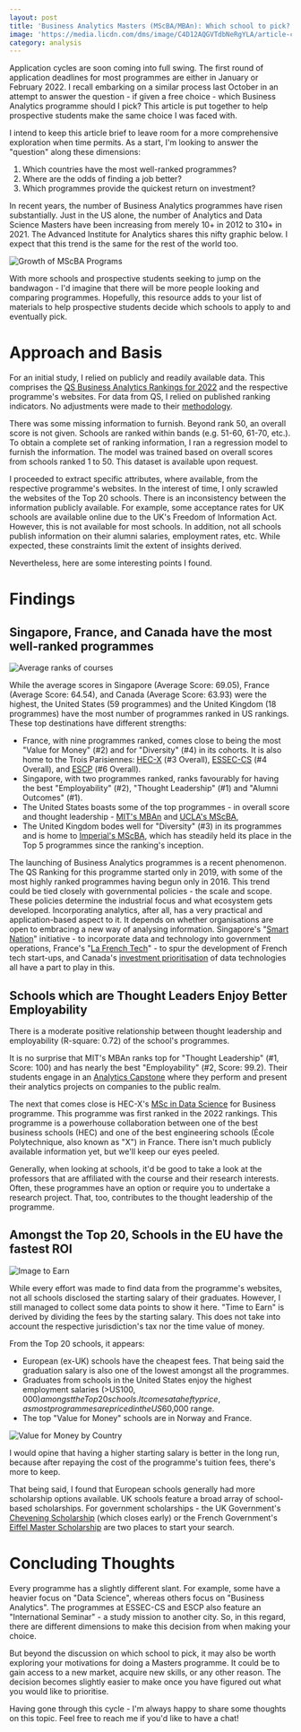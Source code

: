 ```yaml
---
layout: post
title: 'Business Analytics Masters (MScBA/MBAn): Which school to pick?'
image: 'https://media.licdn.com/dms/image/C4D12AQGVTdbNeRgYLA/article-cover_image-shrink_720_1280/0/1637616748937?e=1727308800&v=beta&t=ffzYi2NP9UZc3EAMt7CCAcGpeinhqb7VniGPEY_1WyA'
category: analysis
---
```


Application cycles are soon coming into full swing. The first round of application deadlines for most programmes are either in January or February 2022. I recall embarking on a similar process last October in an attempt to answer the question - if given a free choice - which Business Analytics programme should I pick? This article is put together to help prospective students make the same choice I was faced with.

I intend to keep this article brief to leave room for a more comprehensive exploration when time permits. As a start, I'm looking to answer the "question" along these dimensions:

1. Which countries have the most well-ranked programmes?
2. Where are the odds of finding a job better?
3. Which programmes provide the quickest return on investment?

In recent years, the number of Business Analytics programmes have risen substantially. Just in the US alone, the number of Analytics and Data Science Masters have been increasing from merely 10+ in 2012 to 310+ in 2021. The Advanced Institute for Analytics shares this nifty graphic below. I expect that this trend is the same for the rest of the world too.

![Growth of MScBA Programs](https://media.licdn.com/dms/image/C5612AQGlnGzmmLV5-g/article-inline_image-shrink_1000_1488/0/1637330798543?e=1727308800&v=beta&t=0OzrI1MC_FcJvy_r-wmLD1TJt93kw4OUevpzu9VHBDQ)

With more schools and prospective students seeking to jump on the bandwagon - I'd imagine that there will be more people looking and comparing programmes. Hopefully, this resource adds to your list of materials to help prospective students decide which schools to apply to and eventually pick.

# Approach and Basis

For an initial study, I relied on publicly and readily available data. This comprises the [QS Business Analytics Rankings for 2022](https://www.topuniversities.com/university-rankings/business-masters-rankings/business-analytics/2022) and the respective programme's websites. For data from QS, I relied on published ranking indicators. No adjustments were made to their [methodology](https://www.topuniversities.com/business-masters-rankings/methodology).

There was some missing information to furnish. Beyond rank 50, an overall score is not given. Schools are ranked within bands (e.g. 51-60, 61-70, etc.). To obtain a complete set of ranking information, I ran a regression model to furnish the information. The model was trained based on overall scores from schools ranked 1 to 50. This dataset is available upon request.

I proceeded to extract specific attributes, where available, from the respective programme's websites. In the interest of time, I only scrawled the websites of the Top 20 schools. There is an inconsistency between the information publicly available. For example, some acceptance rates for UK schools are available online due to the UK's Freedom of Information Act. However, this is not available for most schools. In addition, not all schools publish information on their alumni salaries, employment rates, etc. While expected, these constraints limit the extent of insights derived.

Nevertheless, here are some interesting points I found.

# Findings

## Singapore, France, and Canada have the most well-ranked programmes

![Average ranks of courses](https://media.licdn.com/dms/image/C5612AQEtIeTDm_ONtg/article-inline_image-shrink_1500_2232/0/1637331518710?e=1727308800&v=beta&t=w5y8uxOWu3S4cvu3__dmIClpM_wP_pUtucXl3E0PiNk)

While the average scores in Singapore (Average Score: 69.05), France (Average Score: 64.54), and Canada (Average Score: 63.93) were the highest, the United States (59 programmes) and the United Kingdom (18 programmes) have the most number of programmes ranked in US rankings. These top destinations have different strengths:

* France, with nine programmes ranked, comes close to being the most "Value for Money" (#2) and for "Diversity" (#4) in its cohorts. It is also home to the Trois Parisiennes: [HEC-X](https://www.hec.edu/en/master-s-programs/x-hec-programs/msc-data-science-business-x-hec) (#3 Overall), [ESSEC-CS](https://www.essec.edu/en/program/mscs/master-data-sciences-business-analytics/careers/) (#4 Overall), and [ESCP](https://www.escp.eu/programmes/specialised-masters-MScs/MSc-in-Big-Data-and-Business-Analytics) (#6 Overall).
* Singapore, with two programmes ranked, ranks favourably for having the best "Employability" (#2), "Thought Leadership" (#1) and "Alumni Outcomes" (#1).
* The United States boasts some of the top programmes - in overall score and thought leadership - [MIT's MBAn](https://mitsloan.mit.edu/master-of-business-analytics#career-path) and [UCLA's MScBA](https://www.anderson.ucla.edu/degrees/master-of-science-in-business-analytics),
* The United Kingdom bodes well for "Diversity" (#3) in its programmes and is home to [Imperial's MScBA](https://www.imperial.ac.uk/business-school/programmes/msc-business-analytics/career-impact/), which has steadily held its place in the Top 5 programmes since the ranking's inception.

The launching of Business Analytics programmes is a recent phenomenon. The QS Ranking for this programme started only in 2019, with some of the most highly ranked programmes having begun only in 2016.
This trend could be tied closely with governmental policies - the scale and scope. These policies determine the industrial focus and what ecosystem gets developed. Incorporating analytics, after all, has a very practical and application-based aspect to it. It depends on whether organisations are open to embracing a new way of analysing information. Singapore's "[Smart Nation](https://www.smartnation.gov.sg/about-smart-nation/transforming-singapore)" initiative - to incorporate data and technology into government operations, France's "[La French Tech](https://www.gouvernement.fr/en/la-french-tech)" - to spur the development of French tech start-ups, and Canada's [investment prioritisation](https://www.analyticsinsight.net/top-10-countries-leading-the-data-science-dominance-in-2021/) of data technologies all have a part to play in this.

## Schools which are Thought Leaders Enjoy Better Employability

There is a moderate positive relationship between thought leadership and employability (R-square: 0.72) of the school's programmes.

It is no surprise that MIT's MBAn ranks top for "Thought Leadership" (#1, Score: 100) and has nearly the best "Employability" (#2, Score: 99.2). Their students engage in an [Analytics Capstone](https://www.analyticscapstone.mit.edu/project-archive/all-projects) where they perform and present their analytics projects on companies to the public realm.

The next that comes close is HEC-X's [MSc in Data Science](https://www.hec.edu/en/master-s-programs/x-hec-programs/msc-data-science-business-x-hec) for Business programme. This programme was first ranked in the 2022 rankings. This programme is a powerhouse collaboration between one of the best business schools (HEC) and one of the best engineering schools (École Polytechnique, also known as "X") in France. There isn't much publicly available information yet, but we'll keep our eyes peeled.

Generally, when looking at schools, it'd be good to take a look at the professors that are affiliated with the course and their research interests. Often, these programmes have an option or require you to undertake a research project. That, too, contributes to the thought leadership of the programme.

## Amongst the Top 20, Schools in the EU have the fastest ROI

![Image to Earn](https://media.licdn.com/dms/image/C5612AQFnPZEr5CghRw/article-inline_image-shrink_1500_2232/0/1637610120315?e=1727308800&v=beta&t=TGWDoF3cODGF5C00-wflakSwd5rrfWJdCBxon_NbifI)

While every effort was made to find data from the programme's websites, not all schools disclosed the starting salary of their graduates. However, I still managed to collect some data points to show it here. "Time to Earn" is derived by dividing the fees by the starting salary. This does not take into account the respective jurisdiction's tax nor the time value of money.

From the Top 20 schools, it appears:

* European (ex-UK) schools have the cheapest fees. That being said the graduation salary is also one of the lowest amongst all the programmes.
* Graduates from schools in the United States enjoy the highest employment salaries (>US$100,000) amongst the Top 20 schools. It comes at a hefty price, as most programmes are priced in the US$60,000 range.
* The top "Value for Money" schools are in Norway and France.

![Value for Money by Country](https://media.licdn.com/dms/image/C5612AQE0cKJVny17sg/article-inline_image-shrink_1500_2232/0/1637610518389?e=1727308800&v=beta&t=cb6_3hhg73iWIvHUHa4WwrmpMeh3_4pHVIS_uavbpes)

I would opine that having a higher starting salary is better in the long run, because after repaying the cost of the programme's tuition fees, there's more to keep.

That being said, I found that European schools generally had more scholarship options available. UK schools feature a broad array of school-based scholarships. For government scholarships - the UK Government's [Chevening Scholarship](https://www.chevening.org/apply/) (which closes early) or the French Government's [Eiffel Master Scholarship](https://www.campusfrance.org/en/eiffel-scholarship-program-of-excellence) are two places to start your search.

# Concluding Thoughts

Every programme has a slightly different slant. For example, some have a heavier focus on "Data Science", whereas others focus on "Business Analytics". The programmes at ESSEC-CS and ESCP also feature an "International Seminar" - a study mission to another city. So, in this regard, there are different dimensions to make this decision from when making your choice.

But beyond the discussion on which school to pick, it may also be worth exploring your motivations for doing a Masters programme. It could be to gain access to a new market, acquire new skills, or any other reason. The decision becomes slightly easier to make once you have figured out what you would like to prioritise.

Having gone through this cycle - I'm always happy to share some thoughts on this topic. Feel free to reach me if you'd like to have a chat!
